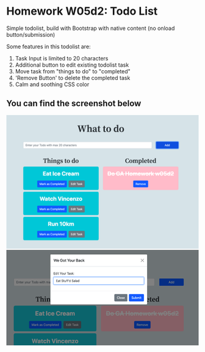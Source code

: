 # Homework W05d2: Todo List

Simple todolist, build with Bootstrap with native content (no onload button/submission)

Some features in this todolist are:

1. Task Input is limited to 20 characters
1. Additional button to edit existing todolist task
1. Move task from "things to do" to "completed"
1. 'Remove Button' to delete the completed task
1. Calm and soothing CSS color


## You can find the screenshot below

![homepage](./revin-todolist-1.jpg)
![edit-task](./revin-todolist-2.jpg)

